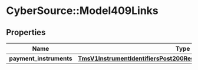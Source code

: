 # CyberSource::Model409Links

## Properties
Name | Type | Description | Notes
------------ | ------------- | ------------- | -------------
**payment_instruments** | [**TmsV1InstrumentIdentifiersPost200ResponseLinksPaymentInstruments**](TmsV1InstrumentIdentifiersPost200ResponseLinksPaymentInstruments.md) |  | [optional] 


